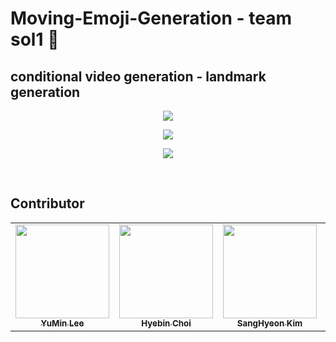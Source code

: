 # Moving-Emoji-Generation - team sol1 📖
## conditional video generation - landmark generation

<p align="center"><img src="https://user-images.githubusercontent.com/55529646/105634251-7d9ab000-5ea0-11eb-9018-2a2f24dda65a.jpg"></p>
<p align="center"><img src="https://user-images.githubusercontent.com/55529646/105634260-855a5480-5ea0-11eb-9a26-b3d724c87984.jpg"></p>
<p align="center"><img src="https://user-images.githubusercontent.com/55529646/105656786-5aa2e700-5f06-11eb-823f-068a61b1fead.jpg"></p>

<br>

## Contributor
<!-- ALL-CONTRIBUTORS-LIST:START - Do not remove or modify this section -->
<!-- prettier-ignore-start -->
<!-- markdownlint-disable -->

<table>
  <tr>
    <td align="center"><a href="https://github.com/yourmean"><img src="https://user-images.githubusercontent.com/41895063/104711276-7cf96f80-5764-11eb-8473-99c5c0dc8a8a.png" width="150" height="150"><br /><sub><b>YuMin Lee</b></sub></td>
    <td align="center"><a href="https://github.com/lilly9117"><img src="https://user-images.githubusercontent.com/41895063/104711018-29872180-5764-11eb-9858-53c5f4cc26e4.png" width="150" height="150"><br /><sub><b>Hyebin Choi</b></sub></td>
    <td align="center"><a href="https://github.com/shkim960520"><img src="https://user-images.githubusercontent.com/55529646/104719176-6d335880-576f-11eb-849f-4d6756824d68.jpg" width="150" height="150"><br /><sub><b>SangHyeon Kim</b></sub></td>
    <td align="center"><a href="https://github.com/Yu-Jin22"><img src="https://user-images.githubusercontent.com/41895063/104711416-afa36800-5764-11eb-85c1-1a9ad50033b7.png" width="150" height="150"><br /><sub><b>YuJin Han</b></sub></td>
  </tr>
</table>
